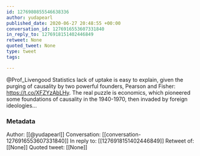 ```yaml
---
id: 1276980855546638336
author: yudapearl
published_date: 2020-06-27 20:48:55 +00:00
conversation_id: 1276916553607331840
in_reply_to: 1276918151402446849
retweet: None
quoted_tweet: None
type: tweet
tags:

---
```


@Prof_Livengood Statistics lack of uptake is easy to explain, given the purging of causality by two powerful founders, Pearson and Fisher: https://t.co/XFZYzAbLHy. The real puzzle is economics, which pioneered some foundations of causality in the 1940-1970, then invaded by foreign ideologies...

### Metadata

Author: [[@yudapearl]]
Conversation: [[conversation-1276916553607331840]]
In reply to: [[1276918151402446849]]
Retweet of: [[None]]
Quoted tweet: [[None]]
